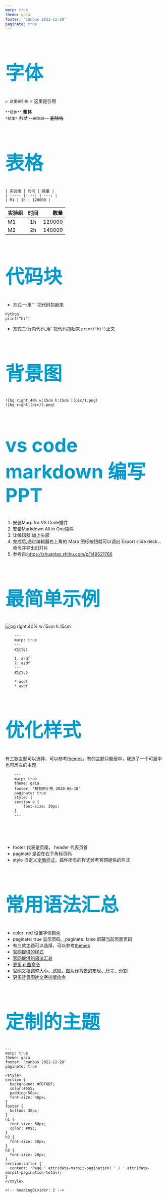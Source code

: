 ```yaml
---
marp: true
theme: gaia 
footer: 'canbus 2021-12-28'
paginate: true
---
```

<style>
section {
  background: #FDF6DF;
  color:#555;
  padding:50px;
  font-size: 40px;
}
footer {
  bottom: 30px;
}
h1 {
  font-size: 60px;
  color: #09c;
}
h2 {
  font-size: 50px;
}
h5 {
  font-size: 20px;
}
section::after {
  content: 'Page ' attr(data-marpit-pagination) ' / ' attr(data-marpit-pagination-total);
}
</style>

<!-- headingDivider: 2 -->  

# 字体
`> 这里是引用` > 这里是引用 

`**粗体**` **粗体**  
`*斜体*`   *斜体*
`~~删除线~~` ~~删除线~~

# 表格
```
| 实验组 | 时间 | 数量 |
| :---- | :--: | ---: |
| M1 | 1h | 120000 |
```
| 实验组 | 时间 | 数量 |
| :---- | :--: | -----: |
| M1 | 1h | 120000 |
| M2 | 2h | 140000 |

# 代码块
* 方式一:用``` 把代码包起来
```
Python
print("hi")
```
* 方式二:行内代码,用``把代码包起来
`print("hi")`正文

# 背景图
```
![bg right:40% w:15cm h:15cm ](pic/1.png)
![bg right](pic/2.png)
```

# vs code markdown 编写PPT
1. 安装Marp for VS Code插件
2. 安装Markdown All in One插件
3. 让编辑器:加上头部
4. 完成后,通过编辑器右上角的 Marp 图标按钮就可以调出 Export slide deck... 命令并导出幻灯片
5. 参考自:https://zhuanlan.zhihu.com/p/149521766

# 最简单示例
![bg right:40% w:15cm h:15cm ](pic/1.png)
```
    ---
    marp: true
    ---
    幻灯片1

    1. asdf
    2. asdf
    ---
    幻灯片2

    * asdf
    * asdf
```

# 优化样式
有三款主题可以选择，可以参考[themes][]，有的主题只能居中，我选了一个可居中也可居左的主题
```
    ---
    marp: true
    theme: gaia
    footer: '机智的小熊 2020-06-18'
    paginate: true
    style: |
    section a {
        font-size: 30px;
    }
    ---
```
# 
* footer 代表是页尾， header 代表页首
* paginate 是否在右下角标页码
* style 自定义[全局样式][]，插件所有的样式参考官网提供的样式

# 常用语法汇总
* color: red 设置字体颜色
* paginate: true 显示页码, _paginate: false 屏蔽当前页面页码
* 有三款主题可以选择，可以参考[themes][]
* [官网提供的样式][]
* [官网提供的语法汇总][]
* [更多 p 图命令][]
* [官网文档调整大小、滤镜，图片作背景的布局、尺寸、分割][]
* [更多背景图片文字排版命令][]
  

# 定制的主题
```
---
marp: true
theme: gaia 
footer: 'canbus 2021-12-28'
paginate: true
---
<style>
section {
  background: #FDF6DF;
  color:#555;
  padding:50px;
  font-size: 40px;
}
footer {
  bottom: 30px;
}
h1 {
  font-size: 60px;
  color: #09c;
}
h2 {
  font-size: 50px;
}
h5 {
  font-size: 20px;
}
section::after {
  content: 'Page ' attr(data-marpit-pagination) ' / ' attr(data-marpit-pagination-total);
}
</style>

<!-- headingDivider: 2 -->  
```

[themes]:https://github.com/marp-team/marp-core/tree/master/themes
[全局样式]:https://www.zhihu.com/search?q=%E5%85%A8%E5%B1%80%E6%A0%B7%E5%BC%8F&search_source=Entity&hybrid_search_source=Entity&hybrid_search_extra=%7B%22sourceType%22%3A%22article%22%2C%22sourceId%22%3A149521766%7D
[官网提供的样式]:https://marpit.marp.app/theme-css
[官网提供的语法汇总]:https://marpit.marp.app/directives
[更多 p 图命令]:https://marpit.marp.app/image-syntax?id=image-filters
[官网文档调整大小、滤镜，图片作背景的布局、尺寸、分割]:https://marpit.marp.app/image-syntax
[更多背景图片文字排版命令]:https://marpit.marp.app/image-syntax?id=advanced-backgrounds
[Marpit Markdown使用教程]:https://www.jianshu.com/p/7702cddafca0
